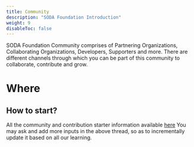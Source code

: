 ```yaml
---
title: Community
description: "SODA Foundation Introduction"
weight: 9
disableToc: false
---
```

SODA Foundation Community comprises of Partnering Organizations, Collaborating Organizations, Developers, Supporters and more. There are different channels through which you can be part of this community to collaborate, contribute and grow.

# Where 
## How to start?
All the community and contribution starter information available [here](http://bit.ly/soda-starter)
You may ask and add more inputs in the above thread, so as to incrementally update it based on all our learning.

